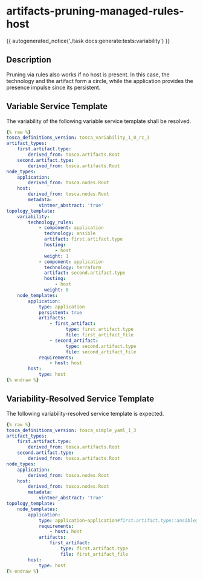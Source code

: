 # artifacts-pruning-managed-rules-host

{{ autogenerated_notice('./task docs:generate:tests:variability') }}

## Description

Pruning via rules also works if no host is present. In this case, the technology and the artifact form a circle, while the application provides the presence impulse since its persistent.

## Variable Service Template

The variability of the following variable service template shall be resolved.

```yaml linenums="1"
{% raw %}
tosca_definitions_version: tosca_variability_1_0_rc_3
artifact_types:
    first.artifact.type:
        derived_from: tosca.artifacts.Root
    second.artifact.type:
        derived_from: tosca.artifacts.Root
node_types:
    application:
        derived_from: tosca.nodes.Root
    host:
        derived_from: tosca.nodes.Root
        metadata:
            vintner_abstract: 'true'
topology_template:
    variability:
        technology_rules:
            - component: application
              technology: ansible
              artifact: first.artifact.type
              hosting:
                  - host
              weight: 1
            - component: application
              technology: terraform
              artifact: second.artifact.type
              hosting:
                  - host
              weight: 0
    node_templates:
        application:
            type: application
            persistent: true
            artifacts:
                - first_artifact:
                      type: first.artifact.type
                      file: first_artifact_file
                - second_artifact:
                      type: second.artifact.type
                      file: second_artifact_file
            requirements:
                - host: host
        host:
            type: host
{% endraw %}
```




## Variability-Resolved Service Template

The following variability-resolved service template is expected.

```yaml linenums="1"
{% raw %}
tosca_definitions_version: tosca_simple_yaml_1_3
artifact_types:
    first.artifact.type:
        derived_from: tosca.artifacts.Root
    second.artifact.type:
        derived_from: tosca.artifacts.Root
node_types:
    application:
        derived_from: tosca.nodes.Root
    host:
        derived_from: tosca.nodes.Root
        metadata:
            vintner_abstract: 'true'
topology_template:
    node_templates:
        application:
            type: application~application#first.artifact.type::ansible@host
            requirements:
                - host: host
            artifacts:
                first_artifact:
                    type: first.artifact.type
                    file: first_artifact_file
        host:
            type: host
{% endraw %}
```

